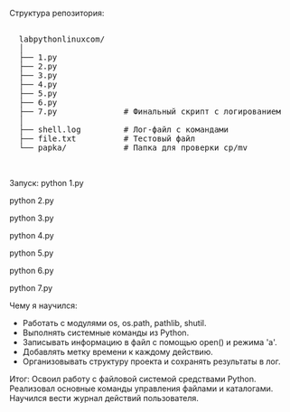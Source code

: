 
Структура репозитория:
  <pre>
  
  labpythonlinuxcom/
  │
  ├── 1.py
  ├── 2.py
  ├── 3.py
  ├── 4.py
  ├── 5.py
  ├── 6.py
  ├── 7.py              # Финальный скрипт с логированием
  │
  ├── shell.log         # Лог-файл с командами
  ├── file.txt          # Тестовый файл
  └── papka/            # Папка для проверки cp/mv
  
  </pre>
Запуск:
python 1.py

python 2.py

python 3.py

python 4.py

python 5.py

python 6.py

python 7.py


Чему я научился:
- Работать с модулями os, os.path, pathlib, shutil.  
- Выполнять системные команды из Python.  
- Записывать информацию в файл с помощью open() и режима 'a'.  
- Добавлять метку времени к каждому действию.  
- Организовывать структуру проекта и сохранять результаты в лог.

Итог:
Освоил работу с файловой системой средствами Python.
Реализовал основные команды управления файлами и каталогами.
Научился вести журнал действий пользователя.


